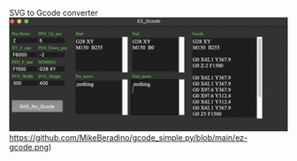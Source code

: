 SVG to Gcode converter 
![alt text](https://github.com/MikeBeradino/gcode_simple.py/blob/main/ez-gcode.png)https://github.com/MikeBeradino/gcode_simple.py/blob/main/ez-gcode.png)
